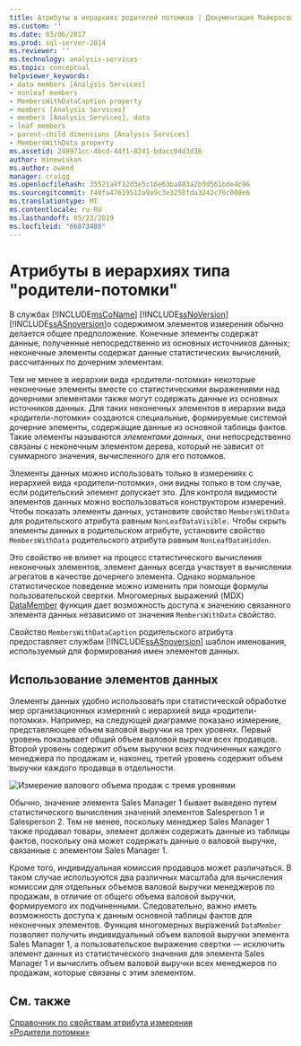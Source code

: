 ```yaml
---
title: Атрибуты в иерархиях родителей потомков | Документация Майкрософт
ms.custom: ''
ms.date: 03/06/2017
ms.prod: sql-server-2014
ms.reviewer: ''
ms.technology: analysis-services
ms.topic: conceptual
helpviewer_keywords:
- data members [Analysis Services]
- nonleaf members
- MembersWithDataCaption property
- members [Analysis Services]
- members [Analysis Services], data
- leaf members
- parent-child dimensions [Analysis Services]
- MembersWithData property
ms.assetid: 249971cc-4bcd-44f1-8241-bdacc04d3d38
author: minewiskan
ms.author: owend
manager: craigg
ms.openlocfilehash: 35521a8f12d3e5c16e63ba883a2b5d561bde4c96
ms.sourcegitcommit: f40fa47619512a9a9c3e3258fda3242c76c008e6
ms.translationtype: MT
ms.contentlocale: ru-RU
ms.lasthandoff: 05/23/2019
ms.locfileid: "66073480"
---
```

# <a name="attributes-in-parent-child-hierarchies"></a>Атрибуты в иерархиях типа "родители-потомки"
  В службах [!INCLUDE[msCoName](../../includes/msconame-md.md)] [!INCLUDE[ssNoVersion](../../includes/ssnoversion-md.md)] [!INCLUDE[ssASnoversion](../../../includes/ssasnoversion-md.md)]о содержимом элементов измерения обычно делается общее предположение. Конечные элементы содержат данные, полученные непосредственно из основных источников данных; неконечные элементы содержат данные статистических вычислений, рассчитанных по дочерним элементам.  
  
 Тем не менее в иерархии вида «родители-потомки» некоторые неконечные элементы вместе со статистическими выражениями над дочерними элементами также могут содержать данные из основных источников данных. Для таких неконечных элементов в иерархии вида «родители-потомки» создаются специальные, формируемые системой дочерние элементы, содержащие данные из основной таблицы фактов. Такие элементы называются *элементами данных*, они непосредственно связаны с неконечным элементом дерева, который не зависит от суммарного значения, вычисленного для его потомков.  
  
 Элементы данных можно использовать только в измерениях с иерархией вида «родители-потомки», они видны только в том случае, если родительский элемент допускает это. Для контроля видимости элементов данных можно воспользоваться конструктором измерений. Чтобы показать элементы данных, установите свойство `MembersWithData` для родительского атрибута равным `NonLeafDataVisible.` Чтобы скрыть элементы данных в родительском атрибуте, установите свойство `MembersWithData` родительского атрибута равным `NonLeafDataHidden`.  
  
 Это свойство не влияет на процесс статистического вычисления неконечных элементов, элемент данных всегда участвует в вычислении агрегатов в качестве дочернего элемента. Однако нормальное статистическое поведение можно изменить при помощи формулы пользовательской свертки. Многомерных выражений (MDX) [DataMember](/sql/mdx/datamember-mdx) функция дает возможность доступа к значению связанного элемента данных независимо от значения `MembersWithData` свойство.  
  
 Свойство `MembersWithDataCaption` родительского атрибута предоставляет службам [!INCLUDE[ssASnoversion](../../../includes/ssasnoversion-md.md)] шаблон именования, используемый для формирования имен элементов данных.  
  
## <a name="using-data-members"></a>Использование элементов данных  
 Элементы данных удобно использовать при статистической обработке мер организационных измерений с иерархией вида «родители-потомки». Например, на следующей диаграмме показано измерение, представляющее объем валовой выручки на трех уровнях. Первый уровень показывает общий объем валовой выручки всех продавцов. Второй уровень содержит объем выручки всех подчиненных каждого менеджера по продажам и, наконец, третий уровень содержит объем выручки каждого продавца в отдельности.  
  
 ![Измерение валового объема продаж с тремя уровнями](../media/agdatamember1.gif "измерение валового объема продаж с тремя уровнями")  
  
 Обычно, значение элемента Sales Manager 1 бывает выведено путем статистического вычисления значений элементов Salesperson 1 и Salesperson 2. Тем не менее, поскольку менеджер Sales Manager 1 также продавал товары, элемент должен содержать данные из таблицы фактов, поскольку она может содержать данные о валовой выручке, связанные с элементом Sales Manager 1.  
  
 Кроме того, индивидуальная комиссия продавцов может различаться. В таком случае используются два различных масштаба для вычисления комиссии для отдельных объемов валовой выручки менеджеров по продажам, в отличие от общего объема валовой выручки, формируемого их подчиненными. Следовательно, важно иметь возможность доступа к данным основной таблицы фактов для неконечных элементов. Функция многомерных выражений `DataMember` позволяет получить индивидуальный объем валовой выручки элемента Sales Manager 1, а пользовательское выражение свертки — исключить элемент данных из статистического значения для элемента Sales Manager 1 и вычислить объем валовой выручки всех менеджеров по продажам, которые связаны с этим элементом.  
  
## <a name="see-also"></a>См. также  
 [Справочник по свойствам атрибута измерения](dimension-attribute-properties-reference.md)   
 [«Родители потомки»](parent-child-dimension.md)  
  
  
